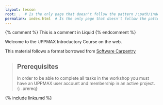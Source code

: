 ```yaml
---
layout: lesson
root: .  # Is the only page that doesn't follow the pattern /:path/index.html
permalink: index.html  # Is the only page that doesn't follow the pattern /:path/index.html
---
```



<!-- this is an html comment -->

{% comment %} This is a comment in Liquid {% endcomment %}

Welcome to the UPPMAX Introductory Course on the web.

This material follows a format borrowed from [Software Carpentry](https://software-carpentry.org)



> ## Prerequisites
>
> In order to be able to complete all tasks in the workshop you must have an UPPMAX user
> account and membership in an active project.
{: .prereq}

{% include links.md %}
